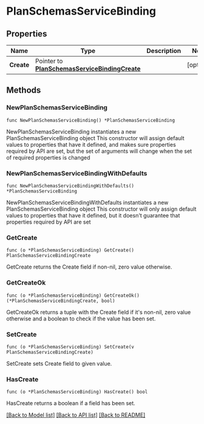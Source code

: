 # PlanSchemasServiceBinding

## Properties

Name | Type | Description | Notes
------------ | ------------- | ------------- | -------------
**Create** | Pointer to [**PlanSchemasServiceBindingCreate**](PlanSchemasServiceBindingCreate.md) |  | [optional] 

## Methods

### NewPlanSchemasServiceBinding

`func NewPlanSchemasServiceBinding() *PlanSchemasServiceBinding`

NewPlanSchemasServiceBinding instantiates a new PlanSchemasServiceBinding object
This constructor will assign default values to properties that have it defined,
and makes sure properties required by API are set, but the set of arguments
will change when the set of required properties is changed

### NewPlanSchemasServiceBindingWithDefaults

`func NewPlanSchemasServiceBindingWithDefaults() *PlanSchemasServiceBinding`

NewPlanSchemasServiceBindingWithDefaults instantiates a new PlanSchemasServiceBinding object
This constructor will only assign default values to properties that have it defined,
but it doesn't guarantee that properties required by API are set

### GetCreate

`func (o *PlanSchemasServiceBinding) GetCreate() PlanSchemasServiceBindingCreate`

GetCreate returns the Create field if non-nil, zero value otherwise.

### GetCreateOk

`func (o *PlanSchemasServiceBinding) GetCreateOk() (*PlanSchemasServiceBindingCreate, bool)`

GetCreateOk returns a tuple with the Create field if it's non-nil, zero value otherwise
and a boolean to check if the value has been set.

### SetCreate

`func (o *PlanSchemasServiceBinding) SetCreate(v PlanSchemasServiceBindingCreate)`

SetCreate sets Create field to given value.

### HasCreate

`func (o *PlanSchemasServiceBinding) HasCreate() bool`

HasCreate returns a boolean if a field has been set.


[[Back to Model list]](../README.md#documentation-for-models) [[Back to API list]](../README.md#documentation-for-api-endpoints) [[Back to README]](../README.md)


